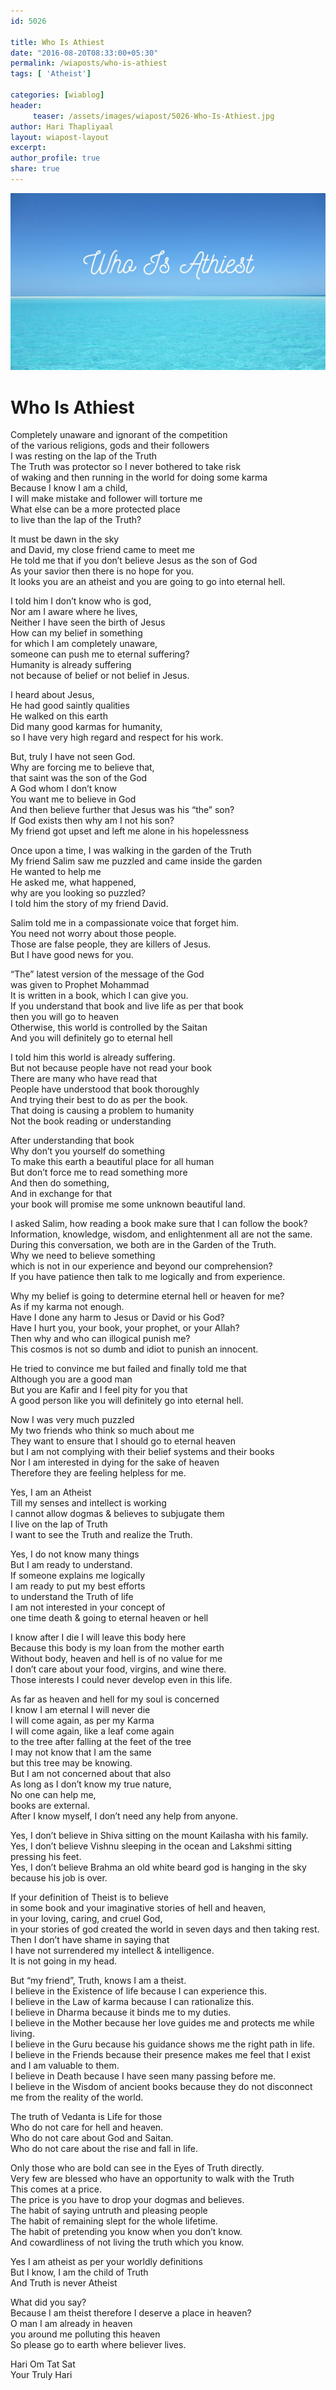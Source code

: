 ```yaml
--- 
id: 5026

title: Who Is Athiest
date: "2016-08-20T08:33:00+05:30"
permalink: /wiaposts/who-is-athiest
tags: [ 'Atheist']    

categories: [wiablog] 
header:
     teaser: /assets/images/wiapost/5026-Who-Is-Athiest.jpg
author: Hari Thapliyaal 
layout: wiapost-layout
excerpt:  
author_profile: true 
share: true 
---
```


![Who Is Athiest](/assets/images/wiapost/5026-Who-Is-Athiest.jpg)     
   
# Who Is Athiest
    
Completely unaware and ignorant of the competition     
of the various religions, gods and their followers     
I was resting on the lap of the Truth     
The Truth was protector so I never bothered to take risk     
of waking and then running in the world for doing some karma     
Because I know I am a child,     
I will make mistake and follower will torture me     
What else can be a more protected place     
to live than the lap of the Truth?    
    
It must be dawn in the sky     
and David, my close friend came to meet me     
He told me that if you don’t believe Jesus as the son of God     
As your savior then there is no hope for you.     
It looks you are an atheist and you are going to go into eternal hell.    
    
I told him I don’t know who is god,     
Nor am I aware where he lives,     
Neither I have seen the birth of Jesus     
How can my belief in something     
for which I am completely unaware,     
someone can push me to eternal suffering?     
Humanity is already suffering     
not because of belief or not belief in Jesus.    
    
I heard about Jesus,     
He had good saintly qualities     
He walked on this earth     
Did many good karmas for humanity,     
so I have very high regard and respect for his work.    
    
But, truly I have not seen God.     
Why are forcing me to believe that,     
that saint was the son of the God     
A God whom I don’t know     
You want me to believe in God     
And then believe further that Jesus was his “the” son?     
If God exists then why am I not his son?     
My friend got upset and left me alone in his hopelessness    
    
Once upon a time, I was walking in the garden of the Truth     
My friend Salim saw me puzzled and came inside the garden     
He wanted to help me     
He asked me, what happened,     
why are you looking so puzzled?     
I told him the story of my friend David.    
    
Salim told me in a compassionate voice that forget him.     
You need not worry about those people.     
Those are false people, they are killers of Jesus.     
But I have good news for you.    
    
“The” latest version of the message of the God     
was given to Prophet Mohammad     
It is written in a book, which I can give you.     
If you understand that book and live life as per that book     
then you will go to heaven     
Otherwise, this world is controlled by the Saitan     
And you will definitely go to eternal hell    
    
I told him this world is already suffering.     
But not because people have not read your book     
There are many who have read that     
People have understood that book thoroughly     
And trying their best to do as per the book.     
That doing is causing a problem to humanity     
Not the book reading or understanding    
    
After understanding that book     
Why don’t you yourself do something     
To make this earth a beautiful place for all human     
But don’t force me to read something more     
And then do something,     
And in exchange for that     
your book will promise me some unknown beautiful land.    
    
I asked Salim, how reading a book make sure that I can follow the book?     
Information, knowledge, wisdom, and enlightenment all are not the same.     
During this conversation, we both are in the Garden of the Truth.     
Why we need to believe something     
which is not in our experience and beyond our comprehension?     
If you have patience then talk to me logically and from experience.    
    
Why my belief is going to determine eternal hell or heaven for me?     
As if my karma not enough.     
Have I done any harm to Jesus or David or his God?     
Have I hurt you, your book, your prophet, or your Allah?     
Then why and who can illogical punish me?     
This cosmos is not so dumb and idiot to punish an innocent.    
    
He tried to convince me but failed and finally told me that     
Although you are a good man     
But you are Kafir and I feel pity for you that     
A good person like you will definitely go into eternal hell.    
    
Now I was very much puzzled     
My two friends who think so much about me     
They want to ensure that I should go to eternal heaven     
but I am not complying with their belief systems and their books     
Nor I am interested in dying for the sake of heaven     
Therefore they are feeling helpless for me.    
    
Yes, I am an Atheist     
Till my senses and intellect is working     
I cannot allow dogmas &amp; believes to subjugate them     
I live on the lap of Truth     
I want to see the Truth and realize the Truth.    
    
Yes, I do not know many things     
But I am ready to understand.     
If someone explains me logically     
I am ready to put my best efforts     
to understand the Truth of life     
I am not interested in your concept of     
one time death &amp; going to eternal heaven or hell    
    
I know after I die I will leave this body here     
Because this body is my loan from the mother earth     
Without body, heaven and hell is of no value for me     
I don’t care about your food, virgins, and wine there.     
Those interests I could never develop even in this life.    
    
As far as heaven and hell for my soul is concerned     
I know I am eternal I will never die     
I will come again, as per my Karma     
I will come again, like a leaf come again     
to the tree after falling at the feet of the tree     
I may not know that I am the same     
but this tree may be knowing.     
But I am not concerned about that also     
As long as I don’t know my true nature,     
No one can help me,     
books are external.     
After I know myself, I don’t need any help from anyone.    
    
Yes, I don’t believe in Shiva sitting on the mount Kailasha with his family.     
Yes, I don’t believe Vishnu sleeping in the ocean and Lakshmi sitting pressing his feet.     
Yes, I don’t believe Brahma an old white beard god is hanging in the sky because his job is over.    
    
If your definition of Theist is to believe     
in some book and your imaginative stories of hell and heaven,     
in your loving, caring, and cruel God,     
in your stories of god created the world in seven days and then taking rest.     
Then I don’t have shame in saying that     
I have not surrendered my intellect &amp; intelligence.     
It is not going in my head.    
    
But “my friend”, Truth, knows I am a theist.     
I believe in the Existence of life because I can experience this.     
I believe in the Law of karma because I can rationalize this.     
I believe in Dharma because it binds me to my duties.     
I believe in the Mother because her love guides me and protects me while living.     
I believe in the Guru because his guidance shows me the right path in life.     
I believe in the Friends because their presence makes me feel that I exist and I am valuable to them.     
I believe in Death because I have seen many passing before me.     
I believe in the Wisdom of ancient books because they do not disconnect me from the reality of the world.    
    
The truth of Vedanta is Life for those     
Who do not care for hell and heaven.     
Who do not care about God and Saitan.     
Who do not care about the rise and fall in life.    
    
Only those who are bold can see in the Eyes of Truth directly.     
Very few are blessed who have an opportunity to walk with the Truth     
This comes at a price.     
The price is you have to drop your dogmas and believes.     
The habit of saying untruth and pleasing people     
The habit of remaining slept for the whole lifetime.     
The habit of pretending you know when you don’t know.     
And cowardliness of not living the truth which you know.    
    
Yes I am atheist as per your worldly definitions     
But I know, I am the child of Truth     
And Truth is never Atheist    
    
What did you say?     
Because I am theist therefore I deserve a place in heaven?     
O man I am already in heaven     
you around me polluting this heaven     
So please go to earth where believer lives.    
    
Hari Om Tat Sat     
Your Truly Hari    
